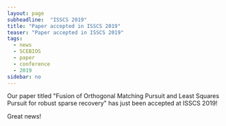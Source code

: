 ```yaml
---
layout: page
subheadline:  "ISSCS 2019"
title: "Paper accepted in ISSCS 2019"
teaser: "Paper accepted in ISSCS 2019"
tags:
  - news
  - SCEBIOS
  - paper
  - conference
  - 2019
sidebar: no
---
```


Our paper titled "Fusion of Orthogonal Matching Pursuit and Least Squares Pursuit for robust sparse recovery"
has just been accepted at ISSCS 2019!

Great news!

